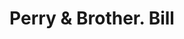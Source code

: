 ---
doi: 10.7916/D87382X6
date_other: '1860'
date_other_textual: 1860-1869
form: printed ephemera
genre:
- Invoices
name:
- Perry & Brother
object_in_context_url: https://biggert.cul.columbia.edu/items/view/ave_biggert_00103
subject_hierarchical_geographic:
- Washington, District of Columbia, United States
subject_name:
- Perry & Brother
title: Perry & Brother. Bill
sort_title: Perry & Brother. Bill
call_number: ave_biggert_00103
coordinates:
- 38.90472222222222,-77.01638888888888
pid: ave_biggert_00103
identifiers: ave_biggert_00103
canvas_id: ldpd:395378
permalink: "/items/ave_biggert_00103/"
layout: iiif-image-page
---